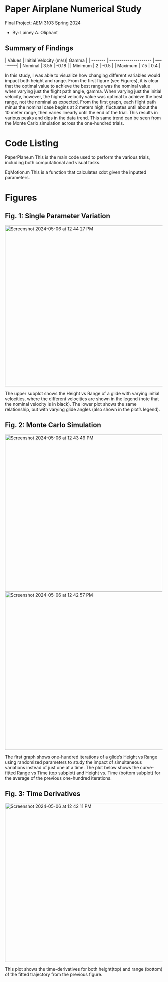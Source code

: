  # Paper Airplane Numerical Study
  Final Project: AEM 3103 Spring 2024

  - By: Lainey A. Oliphant

  ## Summary of Findings


| Values  | Initial Velocity (m/s)|  Gamma  |
| ------- | --------------------- | —-------|
| Nominal |          3.55         |  -0.18  | 
| Minimum |           2           |  -0.5   |
| Maximum |          7.5          |   0.4   |


 In this study, I was able to visualize how changing different variables would impact both height and range. From the first figure (see Figures), it is clear that the optimal value to achieve the best range was the nominal value when varying just the flight path angle, gamma. When varying just the initial velocity, however, the highest velocity value was optimal to achieve the best range, not the nominal as expected. From the first graph, each flight path minus the nominal case begins at 2 meters high, fluctuates until about the 10 meter range, then varies linearly until the end of the trial. This results in various peaks and dips in the data trend. This same trend can be seen from the Monte Carlo simulation across the one-hundred trials. 

 
  # Code Listing

PaperPlane.m
This is the main code used to perform the various trials, including both computational and visual tasks.

EqMotion.m
This is a function that calculates xdot given the inputted parameters.


  # Figures

  ## Fig. 1: Single Parameter Variation
 <img width="515" alt="Screenshot 2024-05-06 at 12 44 27 PM" src="https://github.com/laineyoliphant/aem3103-final/assets/167448295/9830f40e-0cca-4386-8d84-4b89353f3f6e">

  The upper subplot shows the Height vs Range of a glide with varying initial velocities, where the different velocities are shown in the legend (note that the nominal velocity is in black). The lower plot shows the same relationship, but with varying glide angles (also shown in the plot’s legend). 


  ## Fig. 2: Monte Carlo Simulation
<img width="503" alt="Screenshot 2024-05-06 at 12 43 49 PM" src="https://github.com/laineyoliphant/aem3103-final/assets/167448295/8a4fecc9-eba4-4083-8c26-42abf73a3adb">


<img width="506" alt="Screenshot 2024-05-06 at 12 42 57 PM" src="https://github.com/laineyoliphant/aem3103-final/assets/167448295/bbbb5fe4-6c4f-4542-8bac-182cdaca05fb">


 The first graph shows one-hundred iterations of a glide’s Height vs Range using randomized parameters to study the impact of simultaneous variations instead of just one at a time. The plot below shows the curve-fitted Range vs Time (top subplot) and Height vs. Time (bottom subplot) for the average of the previous one-hundred iterations. 


 ## Fig. 3: Time Derivatives

 <img width="509" alt="Screenshot 2024-05-06 at 12 42 11 PM" src="https://github.com/laineyoliphant/aem3103-final/assets/167448295/d35fe28e-eb25-462c-b899-d5a32fdec7dc">

  This plot shows the time-derivatives for both height(top) and range (bottom) of the fitted trajectory from the previous figure. 
